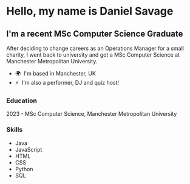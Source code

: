 Hello, my name is Daniel Savage
==============================  
I'm a recent MSc Computer Science Graduate 
-----------------------------  
After deciding to change careers as an Operations Manager for a small charity, I went back to university and got a MSc Computer Science at Manchester Metropolitan University.  
* 🌍  I'm based in Manchester, UK 
*  ⚡  I'm also a performer, DJ and quiz host!

### Education
2023 - MSc Computer Science, Manchester Metropolitan University

### Skills  

* Java
* JavaScript
* HTML
* CSS
* Python
* SQL
  
